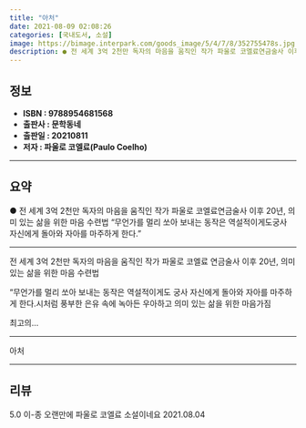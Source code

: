 ```yaml
---
title: "아처"
date: 2021-08-09 02:08:26
categories: [국내도서, 소설]
image: https://bimage.interpark.com/goods_image/5/4/7/8/352755478s.jpg
description: ● 전 세계 3억 2천만 독자의 마음을 움직인 작가 파울로 코엘료연금술사 이후 20년, 의미 있는 삶을 위한 마음 수련법 “무언가를 멀리 쏘아 보내는 동작은 역설적이게도궁사 자신에게 돌아와 자아를 마주하게 한다.”
---
```


## **정보**

- **ISBN : 9788954681568**
- **출판사 : 문학동네**
- **출판일 : 20210811**
- **저자 : 파울로 코엘료(Paulo Coelho)**

------



## **요약**

●  전 세계 3억 2천만 독자의 마음을 움직인 작가 파울로 코엘료연금술사 이후 20년, 의미 있는 삶을 위한 마음 수련법 “무언가를 멀리 쏘아 보내는 동작은 역설적이게도궁사 자신에게 돌아와 자아를 마주하게 한다.”

------

전 세계 3억 2천만 독자의 마음을 움직인 작가 파울로 코엘료
연금술사 이후 20년, 
의미 있는 삶을 위한 마음 수련법 

“무언가를 멀리 쏘아 보내는 동작은 역설적이게도
궁사 자신에게 돌아와 자아를 마주하게 한다.시처럼 풍부한 은유 속에 녹아든 
우아하고 의미 있는 삶을 위한 마음가짐

최고의... 

------


아처 

------


## **리뷰** 

5.0 이-종 오랜만에 파울로 코엘료 소설이네요 2021.08.04 <br/>
